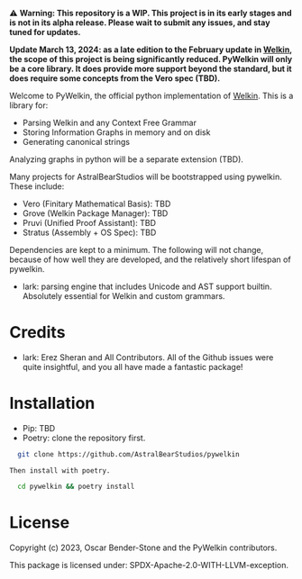 ️⚠ **Warning: This repository is a WIP. This project is in its early stages and is not in its alpha release. Please wait to submit any issues, and stay tuned for updates.**

**Update March 13, 2024: as a late edition to the February update in [Welkin](https://github.com/astral-bear/welkin), the scope of this project is being significantly reduced. PyWelkin will only be a core library. It does provide more support beyond the standard, but it does require some concepts from the Vero spec (TBD).**

Welcome to PyWelkin, the official python implementation of [Welkin](https://github.com/astral-bear/welkin). This is a library for:
- Parsing Welkin and any Context Free Grammar
- Storing Information Graphs in memory and on disk 
- Generating canonical strings

Analyzing graphs in python will be a separate extension (TBD).

Many projects for AstralBearStudios will be bootstrapped using pywelkin. These include:
- Vero (Finitary Mathematical Basis): TBD
- Grove (Welkin Package Manager): TBD
- Pruvi (Unified Proof Assistant): TBD
- Stratus (Assembly + OS Spec): TBD


Dependencies are kept to a minimum. The following will not change, because of how well they are developed, and the
relatively short lifespan of pywelkin.

- lark: parsing engine that includes Unicode and AST support builtin. Absolutely essential for Welkin and custom 
  grammars.

# Credits

- lark: Erez Sheran and All Contributors. All of the Github issues were quite insightful, and you all have made a fantastic package!


# Installation
  - Pip: TBD
  - Poetry: clone the repository first.
  ```bash
    git clone https://github.com/AstralBearStudios/pywelkin
  ```

    Then install with poetry.

  ```bash
    cd pywelkin && poetry install
  ```

# License
  Copyright (c) 2023, Oscar Bender-Stone and the PyWelkin contributors.

  This package is licensed under: SPDX-Apache-2.0-WITH-LLVM-exception.
